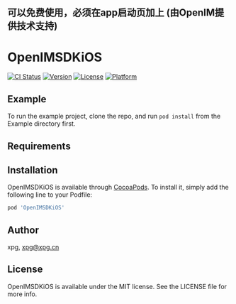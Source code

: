 
## 可以免费使用，必须在app启动页加上 (由OpenIM提供技术支持)

# OpenIMSDKiOS

[![CI Status](https://img.shields.io/travis/xpg/OpenIMSDKiOS.svg?style=flat)](https://travis-ci.org/xpg/OpenIMSDKiOS)
[![Version](https://img.shields.io/cocoapods/v/OpenIMSDKiOS.svg?style=flat)](https://cocoapods.org/pods/OpenIMSDKiOS)
[![License](https://img.shields.io/cocoapods/l/OpenIMSDKiOS.svg?style=flat)](https://cocoapods.org/pods/OpenIMSDKiOS)
[![Platform](https://img.shields.io/cocoapods/p/OpenIMSDKiOS.svg?style=flat)](https://cocoapods.org/pods/OpenIMSDKiOS)

## Example

To run the example project, clone the repo, and run `pod install` from the Example directory first.

## Requirements

## Installation

OpenIMSDKiOS is available through [CocoaPods](https://cocoapods.org). To install
it, simply add the following line to your Podfile:

```ruby
pod 'OpenIMSDKiOS'
```

## Author

xpg, xpg@xpg.cn

## License

OpenIMSDKiOS is available under the MIT license. See the LICENSE file for more info.
